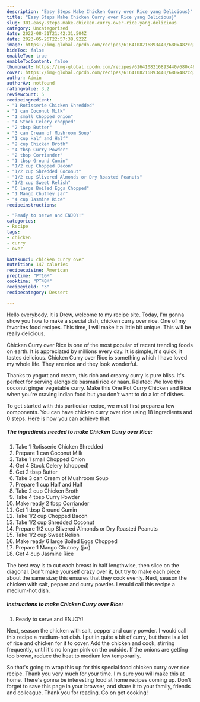 ```yaml
---
description: "Easy Steps Make Chicken Curry over Rice yang Delicious}"
title: "Easy Steps Make Chicken Curry over Rice yang Delicious}"
slug: 301-easy-steps-make-chicken-curry-over-rice-yang-delicious
category: Uncategorized
date: 2022-08-31T21:42:31.504Z
date: 2023-05-26T22:57:38.922Z
image: https://img-global.cpcdn.com/recipes/6164108216893440/680x482cq70/chicken-curry-over-rice-recipe-main-photo.jpg
hideToc: false
enableToc: true
enableTocContent: false
thumbnail: https://img-global.cpcdn.com/recipes/6164108216893440/680x482cq70/chicken-curry-over-rice-recipe-main-photo.jpg
cover: https://img-global.cpcdn.com/recipes/6164108216893440/680x482cq70/chicken-curry-over-rice-recipe-main-photo.jpg
author: Admin
authorAv: notfound
ratingvalue: 3.2
reviewcount: 5
recipeingredient:
- "1 Rotisserie Chicken Shredded"
- "1 can Coconut Milk"
- "1 small Chopped Onion"
- "4 Stock Celery chopped"
- "2 tbsp Butter"
- "3 can Cream of Mushroom Soup"
- "1 cup Half and Half"
- "2 cup Chicken Broth"
- "4 tbsp Curry Powder"
- "2 tbsp Corriander"
- "1 tbsp Ground Cumin"
- "1/2 cup Chopped Bacon"
- "1/2 cup Shredded Coconut"
- "1/2 cup Slivered Almonds or Dry Roasted Peanuts"
- "1/2 cup Sweet Relish"
- "6 large Boiled Eggs Chopped"
- "1 Mango Chutney jar"
- "4 cup Jasmine Rice"
recipeinstructions:

- "Ready to serve and ENJOY!"
categories:
- Recipe
tags:
- chicken
- curry
- over

katakunci: chicken curry over 
nutrition: 147 calories
recipecuisine: American
preptime: "PT16M"
cooktime: "PT48M"
recipeyield: "3"
recipecategory: Dessert

---
```



Hello everybody, it is Drew, welcome to my recipe site. Today, I'm gonna show you how to make a special dish, chicken curry over rice. One of my favorites food recipes. This time, I will make it a little bit unique. This will be really delicious.

Chicken Curry over Rice is one of the most popular of recent trending foods on earth. It is appreciated by millions every day. It is simple, it's quick, it tastes delicious. Chicken Curry over Rice is something which I have loved my whole life. They are nice and they look wonderful.

Thanks to yogurt and cream, this rich and creamy curry is pure bliss. It&#39;s perfect for serving alongside basmati rice or naan. Related: We love this coconut ginger vegetable curry. Make this One Pot Curry Chicken and Rice when you&#39;re craving Indian food but you don&#39;t want to do a lot of dishes.


To get started with this particular recipe, we must first prepare a few components. You can have chicken curry over rice using 18 ingredients and 0 steps. Here is how you can achieve that.

<!--inarticleads1-->

##### The ingredients needed to make Chicken Curry over Rice:

1. Take 1 Rotisserie Chicken Shredded
1. Prepare 1 can Coconut Milk
1. Take 1 small Chopped Onion
1. Get 4 Stock Celery (chopped)
1. Get 2 tbsp Butter
1. Take 3 can Cream of Mushroom Soup
1. Prepare 1 cup Half and Half
1. Take 2 cup Chicken Broth
1. Take 4 tbsp Curry Powder
1. Make ready 2 tbsp Corriander
1. Get 1 tbsp Ground Cumin
1. Take 1/2 cup Chopped Bacon
1. Take 1/2 cup Shredded Coconut
1. Prepare 1/2 cup Slivered Almonds or Dry Roasted Peanuts
1. Take 1/2 cup Sweet Relish
1. Make ready 6 large Boiled Eggs Chopped
1. Prepare 1 Mango Chutney (jar)
1. Get 4 cup Jasmine Rice


The best way is to cut each breast in half lengthwise, then slice on the diagonal. Don&#39;t make yourself crazy over it, but try to make each piece about the same size; this ensures that they cook evenly. Next, season the chicken with salt, pepper and curry powder. I would call this recipe a medium-hot dish. 

<!--inarticleads2-->

##### Instructions to make Chicken Curry over Rice:


1. Ready to serve and ENJOY!

Next, season the chicken with salt, pepper and curry powder. I would call this recipe a medium-hot dish. I put in quite a bit of curry, but there is a lot of rice and chicken for it to cover. Add the chicken and cook, stirring frequently, until it&#39;s no longer pink on the outside. If the onions are getting too brown, reduce the heat to medium low temporarily. 

So that's going to wrap this up for this special food chicken curry over rice recipe. Thank you very much for your time. I'm sure you will make this at home. There's gonna be interesting food at home recipes coming up. Don't forget to save this page in your browser, and share it to your family, friends and colleague. Thank you for reading. Go on get cooking!
